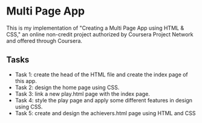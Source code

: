 # Multi Page App
This is my implementation of "Creating a Multi Page App using HTML & CSS," an online non-credit project authorized by Coursera Project Network and offered through Coursera.

## Tasks
* Task 1: create the head of the HTML file and create the index page of this app.
* Task 2: design the home page using CSS.
* Task 3: link a new play.html page with the index page.
* Task 4: style the play page and apply some different features in design using CSS.
* Task 5: create and design the achievers.html page using HTML and CSS

